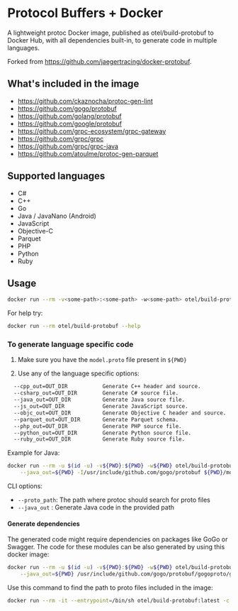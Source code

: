 # Protocol Buffers + Docker

A lightweight protoc Docker image, published as otel/build-protobuf to Docker Hub,
with all dependencies built-in, to generate code in multiple languages.

Forked from <https://github.com/jaegertracing/docker-protobuf>.

## What's included in the image

- <https://github.com/ckaznocha/protoc-gen-lint>
- <https://github.com/gogo/protobuf>
- <https://github.com/golang/protobuf>
- <https://github.com/google/protobuf>
- <https://github.com/grpc-ecosystem/grpc-gateway>
- <https://github.com/grpc/grpc>
- <https://github.com/grpc/grpc-java>
- <https://github.com/atoulme/protoc-gen-parquet>

## Supported languages

- C#
- C++
- Go
- Java / JavaNano (Android)
- JavaScript
- Objective-C
- Parquet
- PHP
- Python
- Ruby

## Usage

```bash
docker run --rm -v<some-path>:<some-path> -w<some-path> otel/build-protobuf [OPTION] PROTO_FILES
```

For help try:

```bash
docker run --rm otel/build-protobuf --help
```

### To generate language specific code

1. Make sure you have the `model.proto` file present in `${PWD}`

2. Use any of the language specific options:

```bash
  --cpp_out=OUT_DIR           Generate C++ header and source.
  --csharp_out=OUT_DIR        Generate C# source file.
  --java_out=OUT_DIR          Generate Java source file.
  --js_out=OUT_DIR            Generate JavaScript source.
  --objc_out=OUT_DIR          Generate Objective C header and source.
  --parquet_out=OUT_DIR       Generate Parquet schema.
  --php_out=OUT_DIR           Generate PHP source file.
  --python_out=OUT_DIR        Generate Python source file.
  --ruby_out=OUT_DIR          Generate Ruby source file.
```

Example for Java:

```bash
docker run --rm -u $(id -u) -v${PWD}:${PWD} -w${PWD} otel/build-protobuf:latest --proto_path=${PWD} \
    --java_out=${PWD} -I/usr/include/github.com/gogo/protobuf ${PWD}/model.proto
```

CLI options:

- `--proto_path`: The path where protoc should search for proto files
- `--java_out`  : Generate Java code in the provided path

#### Generate dependencies

The generated code might require dependencies on packages like GoGo or Swagger.
The code for these modules can be also generated by using this docker image:

```bash
docker run --rm -u $(id -u) -v${PWD}:${PWD} -w${PWD} otel/build-protobuf:latest --proto_path=${PWD} \
    --java_out=${PWD} /usr/include/github.com/gogo/protobuf/gogoproto/gogo.proto
```

Use this command to find the path to proto files included in the image:

```bash
docker run --rm -it --entrypoint=/bin/sh otel/build-protobuf:latest -c "find /usr/include -name *.proto"
```
